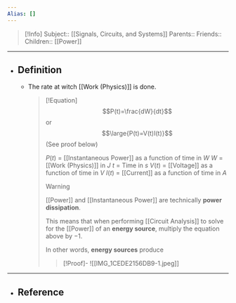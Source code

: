 ```yaml
---
Alias: []
---
```

> [!Info]
> Subject:: [[Signals, Circuits, and Systems]]
> Parents:: 
> Friends:: 
> Children:: [[Power]]
---
- ## Definition
	- The rate at witch [[Work (Physics)]] is done.
	  > [!Equation] 
	  > $$P(t)=\frac{dW}{dt}$$
	  > or
	  > $$\large{P(t)=V(t)I(t)}$$
	  > (See proof below)
	  > 
	  > $P(t)$ = [[Instantaneous Power]] as a function of time in $W$
	  > $W$ = [[Work (Physics)]] in $J$
	  > $t$ = Time in $s$
	  > $V(t)$ = [[Voltage]] as a function of time in $V$
	  > $I(t)$ = [[Current]] as a function of time in $A$
	  > 
	  > > [!Warning]
	  > > [[Power]] and [[Instantaneous Power]] are technically **power dissipation**. 
	  > > 
	  > > This means that when performing [[Circuit Analysis]] to solve for the [[Power]] of an **energy source**, multiply the equation above by $-1$.
	  > > 
	  > > In other words, **energy sources** produce 
	  > 
	  > > [!Proof]-
	  > > ![[IMG_1CEDE2156DB9-1.jpeg]]
---
- ## Reference